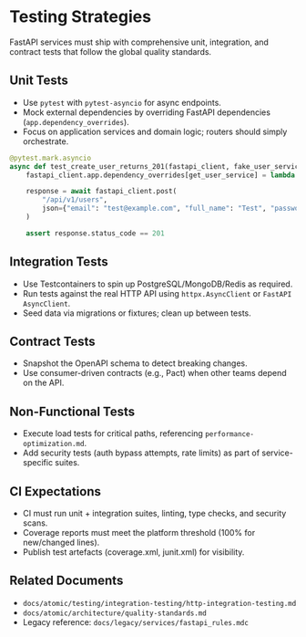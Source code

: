 # Testing Strategies

FastAPI services must ship with comprehensive unit, integration, and contract tests that follow the global quality standards.

## Unit Tests

- Use `pytest` with `pytest-asyncio` for async endpoints.
- Mock external dependencies by overriding FastAPI dependencies (`app.dependency_overrides`).
- Focus on application services and domain logic; routers should simply orchestrate.

```python
@pytest.mark.asyncio
async def test_create_user_returns_201(fastapi_client, fake_user_service):
    fastapi_client.app.dependency_overrides[get_user_service] = lambda: fake_user_service

    response = await fastapi_client.post(
        "/api/v1/users",
        json={"email": "test@example.com", "full_name": "Test", "password": "P@ssw0rd!!!!"},
    )

    assert response.status_code == 201
```

## Integration Tests

- Use Testcontainers to spin up PostgreSQL/MongoDB/Redis as required.
- Run tests against the real HTTP API using `httpx.AsyncClient` or `FastAPI AsyncClient`.
- Seed data via migrations or fixtures; clean up between tests.

## Contract Tests

- Snapshot the OpenAPI schema to detect breaking changes.
- Use consumer-driven contracts (e.g., Pact) when other teams depend on the API.

## Non-Functional Tests

- Execute load tests for critical paths, referencing `performance-optimization.md`.
- Add security tests (auth bypass attempts, rate limits) as part of service-specific suites.

## CI Expectations

- CI must run unit + integration suites, linting, type checks, and security scans.
- Coverage reports must meet the platform threshold (100% for new/changed lines).
- Publish test artefacts (coverage.xml, junit.xml) for visibility.

## Related Documents

- `docs/atomic/testing/integration-testing/http-integration-testing.md`
- `docs/atomic/architecture/quality-standards.md`
- Legacy reference: `docs/legacy/services/fastapi_rules.mdc`
